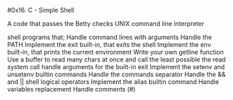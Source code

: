 #0x16. C - Simple Shell

A code that passes the Betty checks
UNIX command line interpreter

shell programs that;
	Handle command lines with arguments
	Handle the PATH
	Implement the exit built-in, that exits the shell
	Implement the env built-in, that prints the current environment
	Write your own getline function
	Use a buffer to read many chars at once and call the least possible the read system call
	handle arguments for the built-in exit
	Implement the setenv and unsetenv builtin commands
	Handle the commands separator 
	Handle the && and || shell logical operators
	Implement the alias builtin command
	Handle variables replacement
	Handle comments (#)

